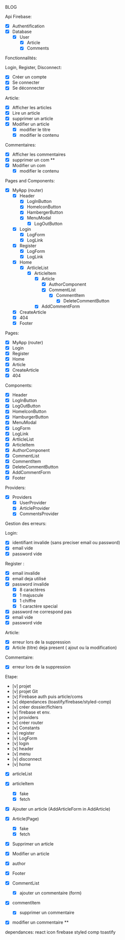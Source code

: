 BLOG

Api Firebase:

- [x] Authentification
- [x] Database
  - [x] User
    - [x] Article
    - [x] Comments

Fonctionnalités:

Login, Register, Disconnect:

- [x] Créer un compte
- [x] Se connecter
- [x] Se déconnecter

Article:

- [x] Afficher les articles
- [x] Lire un article
- [x] supprimer un article
- [x] Modifier un article
  - [x] modifier le titre
  - [x] modifier le contenu

Commentaires:

- [x] Afficher les commentaires
- [x] supprimer un com
      \*\*
- [x] Modifier un com
  - [x] modifier le contenu

Pages and Components:

- [x] MyApp (router)
  - [x] Header
    - [x] LogInButton
    - [x] HomeIconButton
    - [x] HambergerButton
    - [x] MenuModal
      - [x] LogOutButton
  - [x] Login
    - [x] LogForm
    - [x] LogLink
  - [x] Register
    - [x] LogForm
    - [x] LogLink
  - [x] Home
    - [x] ArtlicleList
      - [x] ArticleItem
        - [x] Article
          - [x] AuthorComponent
          - [x] CommentList
            - [x] CommentItem
              - [x] DeleteCommentButton
        - [x] AddCommentForm
  - [x] CreateArticle
  - [x] 404
  - [x] Footer

Pages:

- [x] MyApp (router)
- [x] Login
- [x] Register
- [x] Home
- [x] Article
- [x] CreateArticle
- [x] 404

Components:

- [x] Header
- [x] LogInButton
- [x] LogOutButton
- [x] HomeIconButton
- [x] HamburgerButton
- [x] MenuModal
- [x] LogForm
- [x] LogLink
- [x] ArtlicleList
- [x] ArticleItem
- [x] AuthorComponent
- [x] CommentList
- [x] CommentItem
- [x] DeleteCommentButton
- [x] AddCommentForm
- [x] Footer

Providers:

- [x] Providers
  - [x] UserProvider
  - [x] ArticleProvider
  - [x] CommentsProvider

Gestion des erreurs:

Login:

- [x] identifiant invalide (sans preciser email ou password)
- [x] email vide
- [x] password vide

Register :

- [x] email invalide
- [x] email deja utilisé
- [x] password invalide
  - [x] 8 caractères
  - [x] 1 majuscule
  - [x] 1 chiffre
  - [x] 1 caractère special
- [x] password ne correspond pas
- [x] email vide
- [x] password vide

Article:

- [x] erreur lors de la suppression
- [x] Article (titre) deja present ( ajout ou la modification)

Commentaire:

- [x] erreur lors de la suppression

Etape:

- [v] projet
- [v] projet Git
- [v] Firebase auth puis article/coms
- [v] dépendances (toastify/firebase/styled-comp)
- [v] créer dossier/fichiers
- [v] firebase et env.
- [v] providers
- [v] créer router
- [v] Constants
- [v] register
- [v] LogForm
- [v] login
- [v] header
- [v] menu
- [v] disconnect
- [v] home
- [x] articleList
- [x] articleItem
  - [x] fake
  - [x] fetch
- [x] Ajouter un article (AddArticleForm in AddArticle)
- [x] Article(Page)
  - [x] fake
  - [x] fetch
- [x] Supprimer un article
- [x] Modifier un article
- [x] author
- [x] Footer
- [x] CommentList
  - [x] ajouter un commentaire (form)
- [x] commentItem

  - [x] supprimer un commentaire

- [x] modifier un commentaire \*\*

dependances:
react icon
firebase styled comp
toastify
